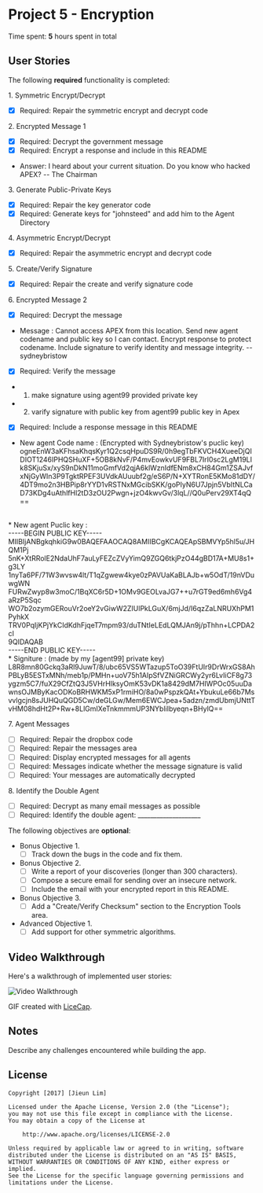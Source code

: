
# Project 5 - Encryption

Time spent: **5** hours spent in total

## User Stories

The following **required** functionality is completed:

1\. Symmetric Encrypt/Decrypt
  * [x]  Required: Repair the symmetric encrypt and decrypt code

2\. Encrypted Message 1
  * [x]  Required: Decrypt the government message
  * [x]  Required: Encrypt a response and include in this README
  * Answer: I heard about your current situation. Do you know who hacked APEX? -- The Chairman

3\. Generate Public-Private Keys
  * [x]  Required: Repair the key generator code
  * [x]  Required: Generate keys for "johnsteed" and add him to the Agent Directory

4\. Asymmetric Encrypt/Decrypt
  * [x]  Required: Repair the asymmetric encrypt and decrypt code

5\. Create/Verify Signature
  * [x]  Required: Repair the create and verify signature code
  
6\. Encrypted Message 2
  * [x]  Required: Decrypt the message
  * Message : Cannot access APEX from this location. Send new agent codename and public key so I can contact. Encrypt response to protect codename. Include signature to verify identity and message integrity. -- sydneybristow
  * [x]  Required: Verify the message
  * 1) make signature using agent99 provided private key
  * 2) varify signature with public key from agent99 public key in Apex
  * [x]  Required: Include a response message in this README
  * New agent Code name : (Encrypted with Sydneybristow's puclic key)<br /> 
  ogneEnW3aKFhsaKhqsKyr1Q2csqHpuDS9R/0h9egTbFKVCH4XueeDjQIDIOT1246IPHQSHuXF+5OB8kNvF/P4mvEowkvUF9FBL7IrI0sc2LgM19LIk8SKjuSx/xyS9nDkN11moGmfVd2qjA6klWznIdfENm8xCH84Gm1ZSAJvfxNjGyWIn3P9TgktRPEF3UVdkAUuubf2g/eS6P/N+XYTRonE5KMo81dDY/4DT9mo2n3HBPip8rYYD1vRSTNxMGcibSKK/goPIyN6U7Jpjn5VbItNLCaD73KDg4uAthlfHl2tD3zOU2Pwgn+jzO4kwvGv/3lqL//Q0uPerv29XT4qQ==
  <br />
  * New agent Puclic key :<br />
-----BEGIN PUBLIC KEY-----<br />
MIIBIjANBgkqhkiG9w0BAQEFAAOCAQ8AMIIBCgKCAQEApSBMVYp5hl5u/JHQM1Pj<br />
5nK+XtRRolE2NdaUhF7auLyFEZcZVyYimQ9ZGQ6tkjPzO44gBD17A+MU8s1+g3LY<br />
1nyTa6PF/71W3wvsw4lt/T1qZgwew4kye0zPAVUaKaBLAJb+w5OdT/19nVDuwgWN<br />
FURwZwyp8w3moC/1BqXC6r5D+1OMv9GEOLvaJG7++u7rGT9ed6mh6Vg4aRzP5Sqc<br />
WO7b2ozymGERouVr2oeY2vGiwW2ZIUlPkLGuX/6mjJd/I6qzZaLNRUXhPM1PyhkX<br />
TRV0PqIjKPjYkCIdKdhFjqeT7mpm93/duTNtIeLEdLQMJAn9j/pThhn+LCPDA2cI<br />
9QIDAQAB<br />
-----END PUBLIC KEY-----<br />
  * Signiture : (made by my [agent99] private key)<br />
  L8R8mn80Gckq3aRl9JuwT/8/ubc65VS5WTazup5ToO39FtUIr9DrWrxGS8AhPBLyB5ESTxMNh/meb1p/PMHn+uoV75h1AIpSfVZNiGRCWy2yr6LvIiCF8g73ygzm5C7/fuX29CfZtQ3J5VHrHIksyOmK53vDK1a8429dM7HIWPOc05uuDawnsOJMByKacODKoBRHWKM5xP1rmiHO/8a0wPspzkQAt+YbukuLe66b7Msvvlgcjn8sJUHQuQGD5Cw/deGLGw/Mem6EWCJpea+5adzn/zmdUbmjUNttTvHM08hdHt2P+Rw+8LlGmIXeTnkmmmUP3NYbliIbyeqn+BHylQ==
  <br />
  
7\. Agent Messages
  * [ ]  Required: Repair the dropbox code
  * [ ]  Required: Repair the messages area
  * [ ]  Required: Display encrypted messages for all agents
  * [ ]  Required: Messages indicate whether the message signature is valid
  * [ ]  Required: Your messages are automatically decrypted

8\. Identify the Double Agent
  * [ ]  Required: Decrypt as many email messages as possible
  * [ ]  Required: Identify the double agent: ____________________

The following objectives are **optional**:

* Bonus Objective 1\.
  * [ ]  Track down the bugs in the code and fix them.

* Bonus Objective 2\.
  * [ ]  Write a report of your discoveries (longer than 300 characters).
  * [ ]  Compose a secure email for sending over an insecure network.
  * [ ]  Include the email with your encrypted report in this README.

* Bonus Objective 3\.
  * [ ]  Add a "Create/Verify Checksum" section to the Encryption Tools area.

* Advanced Objective 1\.
  * [ ]  Add support for other symmetric algorithms.

## Video Walkthrough

Here's a walkthrough of implemented user stories:

<img src='http://i.imgur.com/link/to/your/gif/file.gif' title='Video Walkthrough' width='' alt='Video Walkthrough' />

GIF created with [LiceCap](http://www.cockos.com/licecap/).

## Notes

Describe any challenges encountered while building the app.

## License

    Copyright [2017] [Jieun Lim]

    Licensed under the Apache License, Version 2.0 (the "License");
    you may not use this file except in compliance with the License.
    You may obtain a copy of the License at

        http://www.apache.org/licenses/LICENSE-2.0

    Unless required by applicable law or agreed to in writing, software
    distributed under the License is distributed on an "AS IS" BASIS,
    WITHOUT WARRANTIES OR CONDITIONS OF ANY KIND, either express or implied.
    See the License for the specific language governing permissions and
    limitations under the License.
